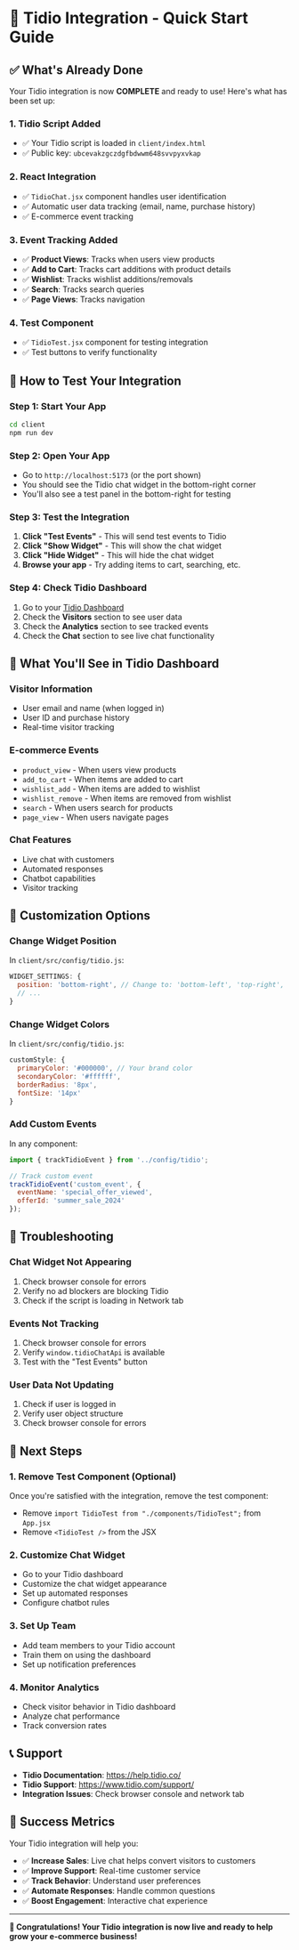 # 🚀 Tidio Integration - Quick Start Guide

## ✅ What's Already Done

Your Tidio integration is now **COMPLETE** and ready to use! Here's what has been set up:

### 1. **Tidio Script Added**
- ✅ Your Tidio script is loaded in `client/index.html`
- ✅ Public key: `ubcevakzgczdgfbdwwm648svvpyxvkap`

### 2. **React Integration**
- ✅ `TidioChat.jsx` component handles user identification
- ✅ Automatic user data tracking (email, name, purchase history)
- ✅ E-commerce event tracking

### 3. **Event Tracking Added**
- ✅ **Product Views**: Tracks when users view products
- ✅ **Add to Cart**: Tracks cart additions with product details
- ✅ **Wishlist**: Tracks wishlist additions/removals
- ✅ **Search**: Tracks search queries
- ✅ **Page Views**: Tracks navigation

### 4. **Test Component**
- ✅ `TidioTest.jsx` component for testing integration
- ✅ Test buttons to verify functionality

## 🧪 How to Test Your Integration

### Step 1: Start Your App
```bash
cd client
npm run dev
```

### Step 2: Open Your App
- Go to `http://localhost:5173` (or the port shown)
- You should see the Tidio chat widget in the bottom-right corner
- You'll also see a test panel in the bottom-right for testing

### Step 3: Test the Integration
1. **Click "Test Events"** - This will send test events to Tidio
2. **Click "Show Widget"** - This will show the chat widget
3. **Click "Hide Widget"** - This will hide the chat widget
4. **Browse your app** - Try adding items to cart, searching, etc.

### Step 4: Check Tidio Dashboard
1. Go to your [Tidio Dashboard](https://app.tidio.com)
2. Check the **Visitors** section to see user data
3. Check the **Analytics** section to see tracked events
4. Check the **Chat** section to see live chat functionality

## 🎯 What You'll See in Tidio Dashboard

### Visitor Information
- User email and name (when logged in)
- User ID and purchase history
- Real-time visitor tracking

### E-commerce Events
- `product_view` - When users view products
- `add_to_cart` - When items are added to cart
- `wishlist_add` - When items are added to wishlist
- `wishlist_remove` - When items are removed from wishlist
- `search` - When users search for products
- `page_view` - When users navigate pages

### Chat Features
- Live chat with customers
- Automated responses
- Chatbot capabilities
- Visitor tracking

## 🔧 Customization Options

### Change Widget Position
In `client/src/config/tidio.js`:
```javascript
WIDGET_SETTINGS: {
  position: 'bottom-right', // Change to: 'bottom-left', 'top-right', 'top-left'
  // ...
}
```

### Change Widget Colors
In `client/src/config/tidio.js`:
```javascript
customStyle: {
  primaryColor: '#000000', // Your brand color
  secondaryColor: '#ffffff',
  borderRadius: '8px',
  fontSize: '14px'
}
```

### Add Custom Events
In any component:
```javascript
import { trackTidioEvent } from '../config/tidio';

// Track custom event
trackTidioEvent('custom_event', {
  eventName: 'special_offer_viewed',
  offerId: 'summer_sale_2024'
});
```

## 🚨 Troubleshooting

### Chat Widget Not Appearing
1. Check browser console for errors
2. Verify no ad blockers are blocking Tidio
3. Check if the script is loading in Network tab

### Events Not Tracking
1. Check browser console for errors
2. Verify `window.tidioChatApi` is available
3. Test with the "Test Events" button

### User Data Not Updating
1. Check if user is logged in
2. Verify user object structure
3. Check browser console for errors

## 🎉 Next Steps

### 1. **Remove Test Component** (Optional)
Once you're satisfied with the integration, remove the test component:
- Remove `import TidioTest from "./components/TidioTest";` from `App.jsx`
- Remove `<TidioTest />` from the JSX

### 2. **Customize Chat Widget**
- Go to your Tidio dashboard
- Customize the chat widget appearance
- Set up automated responses
- Configure chatbot rules

### 3. **Set Up Team**
- Add team members to your Tidio account
- Train them on using the dashboard
- Set up notification preferences

### 4. **Monitor Analytics**
- Check visitor behavior in Tidio dashboard
- Analyze chat performance
- Track conversion rates

## 📞 Support

- **Tidio Documentation**: https://help.tidio.co/
- **Tidio Support**: https://www.tidio.com/support/
- **Integration Issues**: Check browser console and network tab

## 🎯 Success Metrics

Your Tidio integration will help you:
- ✅ **Increase Sales**: Live chat helps convert visitors to customers
- ✅ **Improve Support**: Real-time customer service
- ✅ **Track Behavior**: Understand user preferences
- ✅ **Automate Responses**: Handle common questions
- ✅ **Boost Engagement**: Interactive chat experience

---

**🎉 Congratulations! Your Tidio integration is now live and ready to help grow your e-commerce business!** 